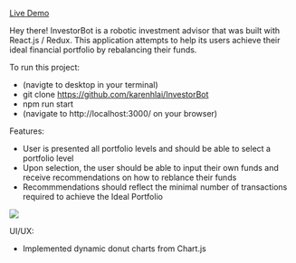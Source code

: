 <a href="https://investment-advisor.herokuapp.com/#/">Live Demo</a>

Hey there! InvestorBot is a robotic investment advisor that was built with React.js / Redux. This application attempts to help its users achieve their ideal financial portfolio by rebalancing their funds. 

To run this project:
- (navigte to desktop in your terminal)
- git clone https://github.com/karenhlai/InvestorBot
- npm run start 
- (navigate to http://localhost:3000/ on your browser)

Features: 
- User is presented all portfolio levels and should be able to select a portfolio level
- Upon selection, the user should be able to input their own funds and receive recommendations on how to reblance their funds
- Recommmendations should reflect the minimal number of transactions required to achieve the Ideal Portfolio

<img src="public/assets/images/InvestorBot.gif" />

UI/UX: 
- Implemented dynamic donut charts from Chart.js 

